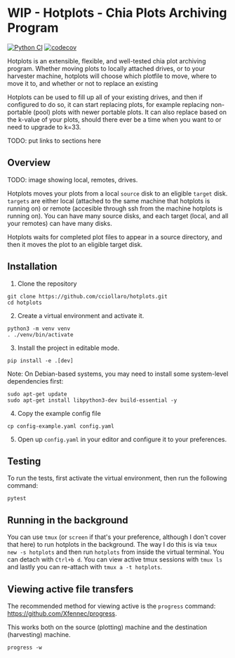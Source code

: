 # WIP - Hotplots - Chia Plots Archiving Program

[![Python CI](https://github.com/cciollaro/hotplots/actions/workflows/ci.yml/badge.svg)](https://github.com/cciollaro/hotplots/actions/workflows/ci.yml)
[![codecov](https://codecov.io/gh/cciollaro/hotplots/branch/main/graph/badge.svg)](https://codecov.io/gh/cciollaro/hotplots)

Hotplots is an extensible, flexible, and well-tested chia plot archiving program. Whether moving plots to locally attached drives, or to your harvester machine, hotplots will choose which plotfile to move, where to move it to, and whether or not to replace an existing

Hotplots can be used to fill up all of your existing drives, and then if configured to do so, it can start replacing plots, for example replacing non-portable (pool) plots with newer portable plots. It can also replace based on the k-value of your plots, should there ever be a time when you want to or need to upgrade to k=33. 

TODO: put links to sections here

## Overview
TODO: image showing local, remotes, drives.

Hotplots moves your plots from a local `source` disk to an eligible `target` disk.
`targets` are either local (attached to the same machine that hotplots is running on) or remote (accesible through ssh from the machine hotplots is running on).
You can have many source disks, and each target (local, and all your remotes) can have many disks.

Hotplots waits for completed plot files to appear in a source directory, and then it moves the plot to 
an eligible target disk. 

## Installation

1. Clone the repository

```
git clone https://github.com/cciollaro/hotplots.git
cd hotplots
```

2. Create a virtual environment and activate it.

```
python3 -m venv venv
. ./venv/bin/activate
```

3. Install the project in editable mode.

```
pip install -e .[dev]
```

Note: On Debian-based systems, you may need to install some system-level dependencies first:
```
sudo apt-get update
sudo apt-get install libpython3-dev build-essential -y
```

4. Copy the example config file

```
cp config-example.yaml config.yaml
```

5. Open up `config.yaml` in your editor and configure it to your preferences.

## Testing

To run the tests, first activate the virtual environment, then run the following command:

```
pytest
```

## Running in the background
You can use `tmux` (or `screen` if that's your preference, although I don't cover that here) to run hotplots in the background. 
The way I do this is via `tmux new -s hotplots` and then run `hotplots` from inside the virtual terminal. You can detach with `Ctrl+b d`.
You can view active tmux sessions with `tmux ls` and lastly you can re-attach with `tmux a -t hotplots`.

## Viewing active file transfers
The recommended method for viewing active is the `progress` command: https://github.com/Xfennec/progress.

This works both on the source (plotting) machine and the destination (harvesting) machine.

```
progress -w
```
